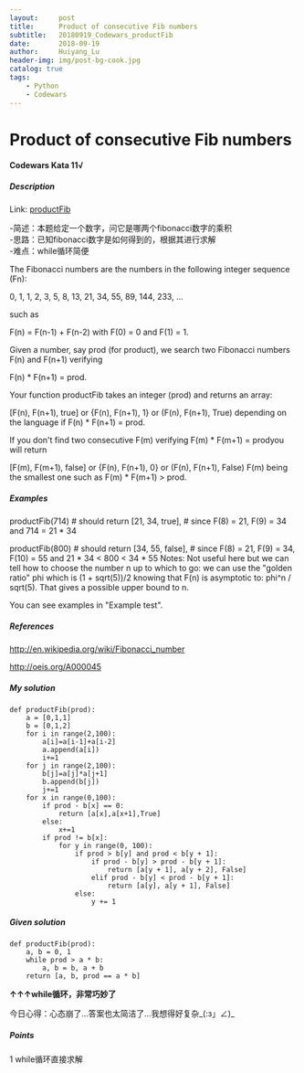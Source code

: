 ```yaml
---
layout:     post
title:      Product of consecutive Fib numbers
subtitle:   20180919_Codewars_productFib
date:       2018-09-19
author:     Huiyang_Lu
header-img: img/post-bg-cook.jpg
catalog: true
tags:
    - Python
    - Codewars
---
```

# Product of consecutive Fib numbers
#### Codewars Kata 11√
##### Description
Link: [productFib](https://www.codewars.com/kata/5541f58a944b85ce6d00006a)
  
-简述：本题给定一个数字，问它是哪两个fibonacci数字的乘积  
-思路：已知fibonacci数字是如何得到的，根据其进行求解  
-难点：while循环简便  
  
The Fibonacci numbers are the numbers in the following integer sequence (Fn):

0, 1, 1, 2, 3, 5, 8, 13, 21, 34, 55, 89, 144, 233, ...

such as

F(n) = F(n-1) + F(n-2) with F(0) = 0 and F(1) = 1.

Given a number, say prod (for product), we search two Fibonacci numbers F(n) and F(n+1) verifying

F(n) * F(n+1) = prod.

Your function productFib takes an integer (prod) and returns an array:

[F(n), F(n+1), true] or {F(n), F(n+1), 1} or (F(n), F(n+1), True)
depending on the language if F(n) * F(n+1) = prod.

If you don't find two consecutive F(m) verifying F(m) * F(m+1) = prodyou will return

[F(m), F(m+1), false] or {F(n), F(n+1), 0} or (F(n), F(n+1), False)
F(m) being the smallest one such as F(m) * F(m+1) > prod.

##### Examples
productFib(714) # should return [21, 34, true], 
                # since F(8) = 21, F(9) = 34 and 714 = 21 * 34

productFib(800) # should return [34, 55, false], 
                # since F(8) = 21, F(9) = 34, F(10) = 55 and 21 * 34 < 800 < 34 * 55
Notes: Not useful here but we can tell how to choose the number n up to which to go: we can use the "golden ratio" phi which is (1 + sqrt(5))/2 knowing that F(n) is asymptotic to: phi^n / sqrt(5). That gives a possible upper bound to n.

You can see examples in "Example test".

##### References
http://en.wikipedia.org/wiki/Fibonacci_number

http://oeis.org/A000045

##### My solution  
    def productFib(prod):
        a = [0,1,1]
        b = [0,1,2]
        for i in range(2,100):
            a[i]=a[i-1]+a[i-2]
            a.append(a[i])
            i+=1
        for j in range(2,100):
            b[j]=a[j]*a[j+1]
            b.append(b[j])
            j+=1
        for x in range(0,100):
            if prod - b[x] == 0:
                return [a[x],a[x+1],True]
            else:
                x+=1
            if prod != b[x]:
                for y in range(0, 100):
                    if prod > b[y] and prod < b[y + 1]:
                        if prod - b[y] > prod - b[y + 1]:
                            return [a[y + 1], a[y + 2], False]
                        elif prod - b[y] < prod - b[y + 1]:
                            return [a[y], a[y + 1], False]
                    else:
                        y += 1  
  
##### Given solution  
    def productFib(prod):
        a, b = 0, 1
        while prod > a * b:
            a, b = b, a + b
        return [a, b, prod == a * b]    
  
**↑↑↑while循环，非常巧妙了**  
  
今日心得：心态崩了…答案也太简洁了…我想得好复杂_(:з」∠)_

##### Points  
1 while循环直接求解  
